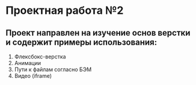 # Проектная работа №2

## Проект направлен на изучение основ верстки и содержит примеры использования:

1. Флексбокс-верстка
2. Анимации
3. Пути к файлам согласно БЭМ
4. Видео (iframe)


